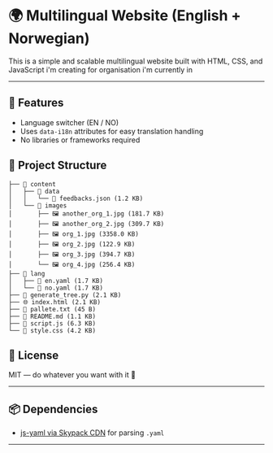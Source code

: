 # 🌍 Multilingual Website (English + Norwegian)

This is a simple and scalable multilingual website built with HTML, CSS, and JavaScript i'm creating for organisation i'm currently in

---

## 🚀 Features 

- Language switcher (EN / NO)
- Uses `data-i18n` attributes for easy translation handling
- No libraries or frameworks required

## 📁 Project Structure

```
├── 📁 content
│   ├── 📁 data
│   │   └── 🧾 feedbacks.json (1.2 KB)
│   └── 📁 images
│       ├── 🖼️ another_org_1.jpg (181.7 KB)
│       ├── 🖼️ another_org_2.jpg (309.7 KB)
│       ├── 🖼️ org_1.jpg (3358.0 KB)
│       ├── 🖼️ org_2.jpg (122.9 KB)
│       ├── 🖼️ org_3.jpg (394.7 KB)
│       └── 🖼️ org_4.jpg (256.4 KB)
├── 📁 lang
│   ├── 📕 en.yaml (1.7 KB)
│   └── 📕 no.yaml (1.7 KB)
├── 🐍 generate_tree.py (2.1 KB)
├── 🌐 index.html (2.1 KB)
├── 📄 pallete.txt (45 B)
├── 📝 README.md (1.1 KB)
├── 📜 script.js (6.3 KB)
└── 🎨 style.css (4.2 KB)
```

## 📃 License

MIT — do whatever you want with it 🙌

---

## 📦 Dependencies

- [js-yaml via Skypack CDN](https://cdn.skypack.dev/js-yaml) for parsing `.yaml`

---

